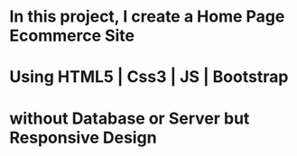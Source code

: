 # In this project, I create a Home Page Ecommerce Site

# Using HTML5 | Css3 | JS | Bootstrap

# without Database or Server but Responsive Design
 

